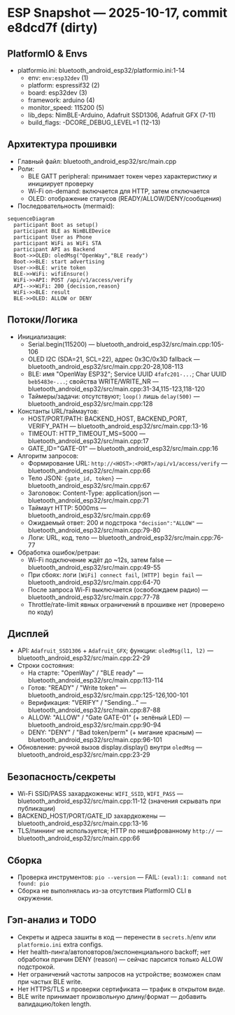# ESP Snapshot — 2025-10-17, commit e8dcd7f (dirty)

## PlatformIO & Envs
- platformio.ini: bluetooth_android_esp32/platformio.ini:1-14
  - env: `env:esp32dev` (1)
  - platform: espressif32 (2)
  - board: esp32dev (3)
  - framework: arduino (4)
  - monitor_speed: 115200 (5)
  - lib_deps: NimBLE-Arduino, Adafruit SSD1306, Adafruit GFX (7-11)
  - build_flags: -DCORE_DEBUG_LEVEL=1 (12-13)

## Архитектура прошивки
- Главный файл: bluetooth_android_esp32/src/main.cpp
- Роли:
  - BLE GATT peripheral: принимает токен через характеристику и инициирует проверку
  - Wi-Fi on-demand: включается для HTTP, затем отключается
  - OLED: отображение статусов (READY/ALLOW/DENY/сообщения)
- Последовательность (mermaid):
```mermaid
sequenceDiagram
  participant Boot as setup()
  participant BLE as NimBLEDevice
  participant User as Phone
  participant WiFi as WiFi STA
  participant API as Backend
  Boot->>OLED: oledMsg("OpenWay","BLE ready")
  Boot->>BLE: start advertising
  User->>BLE: write token
  BLE->>WiFi: wifiEnsure()
  WiFi->>API: POST /api/v1/access/verify
  API-->>WiFi: 200 {decision,reason}
  WiFi->>BLE: result
  BLE->>OLED: ALLOW or DENY
```

## Потоки/Логика
- Инициализация:
  - Serial.begin(115200) — bluetooth_android_esp32/src/main.cpp:105-106
  - OLED I2C (SDA=21, SCL=22), адрес 0x3C/0x3D fallback — bluetooth_android_esp32/src/main.cpp:20-28,108-113
  - BLE: имя "OpenWay ESP32"; Service UUID `4fafc201-...`; Char UUID `beb5483e-...`; свойства WRITE/WRITE_NR — bluetooth_android_esp32/src/main.cpp:31-34,115-123,118-120
  - Таймеры/задачи: отсутствуют; `loop()` лишь `delay(500)` — bluetooth_android_esp32/src/main.cpp:128
- Константы URL/таймаутов:
  - HOST/PORT/PATH: BACKEND_HOST, BACKEND_PORT, VERIFY_PATH — bluetooth_android_esp32/src/main.cpp:13-16
  - TIMEOUT: HTTP_TIMEOUT_MS=5000 — bluetooth_android_esp32/src/main.cpp:17
  - GATE_ID="GATE-01" — bluetooth_android_esp32/src/main.cpp:16
- Алгоритм запросов:
  - Формирование URL: `http://<HOST>:<PORT>/api/v1/access/verify` — bluetooth_android_esp32/src/main.cpp:66
  - Тело JSON: `{gate_id, token}` — bluetooth_android_esp32/src/main.cpp:67
  - Заголовок: Content-Type: application/json — bluetooth_android_esp32/src/main.cpp:71
  - Таймаут HTTP: 5000ms — bluetooth_android_esp32/src/main.cpp:69
  - Ожидаемый ответ: 200 и подстрока `"decision":"ALLOW"` — bluetooth_android_esp32/src/main.cpp:79-80
  - Логи: URL, код, тело — bluetooth_android_esp32/src/main.cpp:76-77
- Обработка ошибок/ретраи:
  - Wi-Fi подключение ждёт до ~12s, затем false — bluetooth_android_esp32/src/main.cpp:49-55
  - При сбоях: логи `[WiFi] connect fail`, `[HTTP] begin fail` — bluetooth_android_esp32/src/main.cpp:64-70
  - После запроса Wi-Fi выключается (освобождаем радио) — bluetooth_android_esp32/src/main.cpp:77-78
  - Throttle/rate-limit явных ограничений в прошивке нет (проверено по коду)

## Дисплей
- API: `Adafruit_SSD1306` + `Adafruit_GFX`; функции: `oledMsg(l1, l2)` — bluetooth_android_esp32/src/main.cpp:22-29
- Строки состояния:
  - На старте: "OpenWay" / "BLE ready" — bluetooth_android_esp32/src/main.cpp:113-114
  - Готов: "READY" / "Write token" — bluetooth_android_esp32/src/main.cpp:125-126,100-101
  - Верификация: "VERIFY" / "Sending..." — bluetooth_android_esp32/src/main.cpp:87-88
  - ALLOW: "ALLOW" / "Gate GATE-01" (+ зелёный LED) — bluetooth_android_esp32/src/main.cpp:90-94
  - DENY: "DENY" / "Bad token/perm" (+ мигание красным) — bluetooth_android_esp32/src/main.cpp:96-101
- Обновление: ручной вызов display.display() внутри `oledMsg` — bluetooth_android_esp32/src/main.cpp:23-29

## Безопасность/секреты
- Wi-Fi SSID/PASS захардкожены: `WIFI_SSID`, `WIFI_PASS` — bluetooth_android_esp32/src/main.cpp:11-12 (значения скрывать при публикации)
- BACKEND_HOST/PORT/GATE_ID захардкожены — bluetooth_android_esp32/src/main.cpp:13-16
- TLS/пиннинг не используется; HTTP по нешифрованному `http://` — bluetooth_android_esp32/src/main.cpp:66

## Сборка
- Проверка инструментов: `pio --version` — FAIL: `(eval):1: command not found: pio`
- Сборка не выполнялась из-за отсутствия PlatformIO CLI в окружении.

## Гэп-анализ и TODO
- Секреты и адреса зашиты в код — перенести в `secrets.h`/env или `platformio.ini` extra configs.
- Нет health-пинга/автоповторов/экспоненциального backoff; нет обработки причин DENY (reason) — сейчас парсится только ALLOW подстрокой.
- Нет ограничений частоты запросов на устройстве; возможен спам при частых BLE write.
- Нет HTTPS/TLS и проверки сертификата — трафик в открытом виде.
- BLE write принимает произвольную длину/формат — добавить валидацию/token length.
